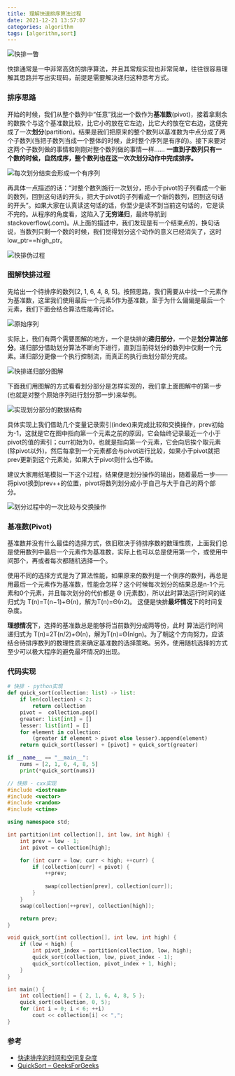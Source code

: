 ```yaml
---
title: 理解快速排序算法过程
date: 2021-12-21 13:57:07
categories: algorithm
tags: [algorithm,sort]
---
```

![快排一瞥](https://pic.imgdb.cn/item/61c16f622ab3f51d916cf3f3.png)

快排通常是一中非常高效的排序算法，并且其常规实现也非常简单，往往很容易理解其思路并写出实现码，前提是需要解决递归这种思考方式。

### 排序思路
开始的时候，我们从整个数列中“任意”找出一个数作为**基准数**(pivot)，接着拿剩余的数挨个与这个基准数比较，比它小的放在它左边，比它大的放在它右边，这便完成了一次**划分**(partition)。结果是我们把原来的整个数列以基准数为中点分成了两个子数列(当把子数列当成一个整体的时候，此时整个序列是有序的)。接下来要对这两个子数列做的事情和刚刚对整个数列做的事情一样…… **一直到子数列只有一个数的时候，自然成序，整个数列也在这一次次划分动作中完成排序。**

![每次划分结束会形成一个有序列](https://pic.imgdb.cn/item/61c16f622ab3f51d916cf3f9.png)

再具体一点描述的话：“对整个数列施行一次划分，把小于pivot的子列看成一个新的数列，回到这句话的开头，把大于pivot的子列看成一个新的数列，回到这句话的开头”。如果大家在认真读这句话的话，你至少是读不到当前这句话的，它是读不完的。从程序的角度看，这陷入了**无穷递归**，最终导航到stackoverflow(.com)。从上面的描述中，我们发现是有一个结束点的，换句话说，当数列只剩一个数的时候，我们觉得划分这个动作的意义已经消失了，这时low_ptr==high_ptr。

![快排伪过程](https://pic.imgdb.cn/item/61c16f622ab3f51d916cf400.png)

### 图解快排过程
先给出一个待排序的数列[2, 1, 6, 4, 8, 5]。按照思路，我们需要从中找一个元素作为基准数，这里我们使用最后一个元素5作为基准数，至于为什么偏偏是最后一个元素，我们下面会结合算法性能再讨论。

![原始序列](https://pic.imgdb.cn/item/61c16f622ab3f51d916cf416.png)

实际上，我们有两个需要图解的地方，一个是快排的**递归部分**，一个是**划分算法部分**。递归部分借助划分算法不断向下进行，直到当前待划分的数列中仅剩一个元素。递归部分更像一个执行控制流，而真正的执行由划分部分完成。

![快排递归部分图解](https://pic.imgdb.cn/item/61c16f622ab3f51d916cf40d.png)

下面我们用图解的方式看看划分部分是怎样实现的，我们拿上面图解中的第一步(也就是对整个原始序列进行划分那一步)来举例。

![实现划分部分的数据结构](https://pic.imgdb.cn/item/61c16f672ab3f51d916cfbce.png)

具体实现上我们借助几个变量记录索引(index)来完成比较和交换操作，prev初始为-1，这就是它在图中指向第一个元素之前的原因，它会始终记录最近一个小于pivot的值的索引；curr初始为0，也就是指向第一个元素，它会向后挨个取元素(除pivot以外)，然后每拿到一个元素都会与pivot进行比较，如果小于pivot就把prev更新到这个元素处，如果大于pivot则什么也不做。

建议大家用纸笔模拟一下这个过程，结果便是划分操作的输出，随着最后一步——将pivot换到prev++的位置，pivot将数列划分成小于自己与大于自己的两个部分。

![划分过程中的一次比较与交换操作](https://pic.imgdb.cn/item/61c16f672ab3f51d916cfbd9.png)

### 基准数(Pivot)
基准数并没有什么最佳的选择方式，依旧取决于待排序数的数理性质，上面我们总是使用数列中最后一个元素作为基准数，实际上也可以总是使用第一个，或使用中间那个，再或者每次都随机选择一个。

使用不同的选择方式是为了算法性能，如果原来的数列是一个倒序的数列，再总是用最后一个元素作为基准数，性能会怎样？这个时候每次划分的结果总是n-1个元素和0个元素，并且每次划分的代价都是 Θ (元素数)，所以此时算法运行时间的递归式为 T(n)=T(n−1)+Θ(n)，解为T(n)=Θ(n2)。 这便是快排**最坏情况**下的时间复杂度。

**理想情况**下，选择的基准数总是能够将当前数列分成两等份，此时 算法运行时间递归式为 T(n)=2T(n/2)+Θ(n)，解为T(n)=Θ(nlgn)。为了朝这个方向努力，应该结合待排序数列的数理性质来确定基准数的选择策略。另外，使用随机选择的方式至少可以极大程序的避免最坏情况的出现。

### 代码实现
```python
# 快排 - python实现
def quick_sort(collection: list) -> list:
    if len(collection) < 2:
        return collection
    pivot =  collection.pop()
    greater: list[int] = []
    lesser: list[int] = []
    for element in collection:
        (greater if element > pivot else lesser).append(element)
    return quick_sort(lesser) + [pivot] + quick_sort(greater)

if __name__ == "__main__":
    nums = [2, 1, 6, 4, 8, 5]
    print(*quick_sort(nums))
```
```cpp
// 快排 - cxx实现
#include <iostream>
#include <vector>
#include <random>
#include <ctime>

using namespace std;

int partition(int collection[], int low, int high) {
	int prev = low - 1;
	int pivot = collection[high];

	for (int curr = low; curr < high; ++curr) {
		if (collection[curr] < pivot) {
			++prev;
			
			swap(collection[prev], collection[curr]);
		}
	}
	swap(collection[++prev], collection[high]);

	return prev;
}

void quick_sort(int collection[], int low, int high) {
	if (low < high) {
		int pivot_index = partition(collection, low, high);
		quick_sort(collection, low, pivot_index - 1);
		quick_sort(collection, pivot_index + 1, high);
	}
}

int main() {
	int collection[] = { 2, 1, 6, 4, 8, 5 };
	quick_sort(collection, 0, 5);
	for (int i = 0; i < 6; ++i)
		cout << collection[i] << ",";
}
```
### 参考

- [快速排序的时间和空间复杂度](https://harttle.land/2015/09/27/quick-sort.html)
- [QuickSort – GeeksForGeeks](https://www.geeksforgeeks.org/quick-sort/)